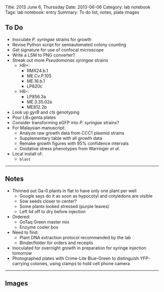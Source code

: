 Title: 2013 June 6, Thurssday
Date: 2013-06-06
Category: lab notebook
Tags: lab notebook: entry
Summary: To do list, notes, plate images

## To Do ##

- Inoculate _P. syringae_ strains for growth
- Revise Python script for semiautomated colony counting
- Get signature for use of confocal microscope
- Write a LSM to PNG converter?
- Streak out more _Pseudomonas syringae_ strains
    - HR+:
        - RMX24.b.1
        - ME.Cv.P.105
        - ME.16.b.1
        - LP620c
    - HR-:
        - LP856.3a
        - ME.3.35.02a
        - ME812.2b
- Look up _gyrB_ and _cts_ genotyping
- Pour LB+genta plates
- Consider transforming eGFP into _P. syringae_ strains?
- For Malaysian manuscript:
    - Analyze raw growth data from CCC1 plasmid strains
    - Supplementary table with all growth data
    - Remake growth figures with 95% confidence intervals
    - Oxidative stress phenotypes from Warringer _et al._ 
- Local install of:
    - `blast`

***

## Notes ##

- Thinned out Ga-0 plants in flat to have only one plant per well
    - Google says do it as soon as hypocotyl and cotyledons are visible
    - Sow seeds closer to center?
    - Some plants looked stressed (purple leaves)
    - Left lid off to dry before injection
- Ordered:
    - GoTaq Green master mix
    - Enzyme cooler box
- Need to find:
    - Plant DNA extraction protocol recommended by the lab
    - Binder/folder for orders and receipts
- Inoculated for overnight growth in preparation for syringe injection tomorrow
- Photographed plates with Crime-Lite Blue-Green to distinguish YFP-carrying
  colonies, using clamps to hold cell phone camera

***

## Images ##


